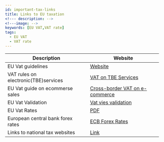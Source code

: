 ```yaml
---
id: important-tax-links
title: Links to EU taxation 
<!--- description: -->
<!---image: -->
keywords: [EU VAT,VAT rate]
tags:
  - EU VAT
  - VAT rate
---
```


|Description|Website|
|--|--|
|EU Vat guidelines|[Website](https://taxation-customs.ec.europa.eu/taxation-1/value-added-tax-vat_en)|
|VAT rules on electronic(TBE)services|[VAT on TBE Services](https://ec.europa.eu/taxation_customs/business/vat/telecommunications-broadcasting-electronic-services/content/explanatory-notes-place-supply-tbe-services_en)|
|EU Vat guide on ecommerse sales|[Cross-border VAT on e-commerce](https://ec.europa.eu/taxation_customs/business/vat/vat-e-commerce_en)|
|EU Vat Validation|[Vat vies validation](https://ec.europa.eu/taxation_customs/vies/)|
|EU Vat Rates| [PDF](https://taxation-customs.ec.europa.eu/system/files/2021-06/vat_rates_en.pdf)|
|European central bank forex rates|[ECB Forex Rates](https://www.ecb.europa.eu/stats/policy_and_exchange_rates/euro_reference_exchange_rates/html/index.en.html)|
|Links to national tax websites|[Link](https://taxation-customs.ec.europa.eu/national-tax-websites_en)|
